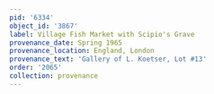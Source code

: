 ```yaml
---
pid: '6334'
object_id: '3867'
label: Village Fish Market with Scipio's Grave
provenance_date: Spring 1965
provenance_location: England, London
provenance_text: 'Gallery of L. Koetser, Lot #13'
order: '2065'
collection: provenance
---
```

